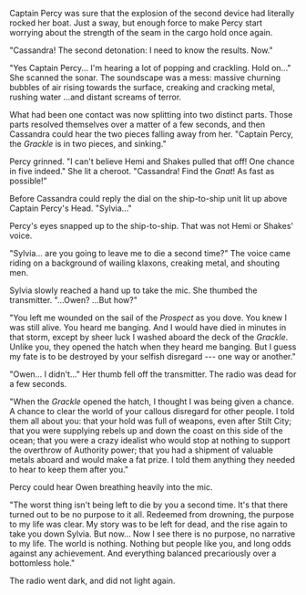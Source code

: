 

Captain Percy was sure that the explosion of the second device had literally rocked her boat. Just a sway, but enough force to make Percy start worrying about the strength of the seam in the cargo hold once again.

"Cassandra! The second detonation: I need to know the results. Now."

"Yes Captain Percy... I'm hearing a lot of popping and crackling. Hold on..." She scanned the sonar. The soundscape was a mess: massive churning bubbles of air rising towards the surface, creaking and cracking metal, rushing water ...and distant screams of terror.

What had been one contact was now splitting into two distinct parts. Those parts resolved themselves over a matter of a few seconds, and then Cassandra could hear the two pieces falling away from her. "Captain Percy, the _Grackle_ is in two pieces, and sinking."

Percy grinned. "I can't believe Hemi and Shakes pulled that off! One chance in five indeed." She lit a cheroot. "Cassandra! Find the _Gnat_! As fast as possible!"

Before Cassandra could reply the dial on the ship-to-ship unit lit up above Captain Percy's Head. "Sylvia..."

Percy's eyes snapped up to the ship-to-ship. That was not Hemi or Shakes' voice.

"Sylvia... are you going to leave me to die a second time?" The voice came riding on a background of wailing klaxons, creaking metal, and shouting men.

Sylvia slowly reached a hand up to take the mic. She thumbed the transmitter. "...Owen? ...But how?"

"You left me wounded on the sail of the _Prospect_ as you dove. You knew I was still alive. You heard me banging. And I would have died in minutes in that storm, except by sheer luck I washed aboard the deck of the _Grackle_. Unlike you, they opened the hatch when they heard me banging. But I guess my fate is to be destroyed by your selfish disregard --- one way or another."

"Owen... I didn't..." Her thumb fell off the transmitter. The radio was dead for a few seconds.

"When the _Grackle_ opened the hatch, I thought I was being given a chance. A chance to clear the world of your callous disregard for other people. I told them all about you: that your hold was full of weapons, even after Stilt City; that you were supplying rebels up and down the coast on this side of the ocean; that you were a crazy idealist who would stop at nothing to support the overthrow of Authority power; that you had a shipment of valuable metals aboard and would make a fat prize. I told them anything they needed to hear to keep them after you."

Percy could hear Owen breathing heavily into the mic.

"The worst thing isn't being left to die by you a second time. It's that there turned out to be no purpose to it all. Redeemed from drowning, the purpose to my life was clear. My story was to be left for dead, and the rise again to take you down Sylvia. But now... Now I see there is no purpose, no narrative to my life. The world is nothing. Nothing but people like you, and long odds against any achievement. And everything balanced precariously over a bottomless hole."

The radio went dark, and did not light again.

[//]: # (Surprise! It was Owen all along. Or at least since the storm. In the early versions of the book, I made the motivation much more abstract -- that the commander of the Grackle was after them because Own screwed his wife; but at the same time he did not really _feel_ that, he just felt like it was his duty to be a jealous husband and so took up this chase simply because that is what society expected him to do, not because he particularly cared. I still find that idea compelling and interesting myself: How much do our actions REALLY come from our emotions, and how much are they societally determined? But test readers were universally confused by this idea, so I give the reader what they want: a straight revenge story with a twist ending. It fits better with the style of the book anyway and ties everything up in a neat narrative knot that may be unlike real life, but is very like what people want from a good story. I thought once maybe I could make this novel accessible and fun to read AND an art novel that probes deeper more abstract questions about human nature. I guess accessible and fun to read conquered abstraction and complexity -- at least I hope so!)




